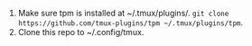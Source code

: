 1. Make sure tpm is installed at ~/.tmux/plugins/. 
`git clone https://github.com/tmux-plugins/tpm ~/.tmux/plugins/tpm`\.
2. Clone this repo to ~/.config/tmux. 
